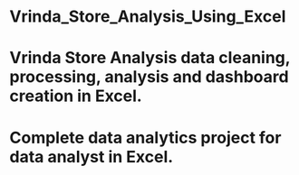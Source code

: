 # Vrinda_Store_Analysis_Using_Excel
# Vrinda Store Analysis data cleaning, processing, analysis and dashboard creation in Excel.
# Complete data analytics project for data analyst in Excel.
